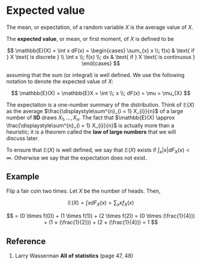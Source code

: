 # Expected value

The mean, or expectation, of a random variable $X$ is the average value of $X$.

The **expected value**, or mean, or first moment, of $X$ is defined to be

$$
\mathbb{E}(X) = \int x dF(x) =
\begin{cases}
    \sum_{x} x \\; f(x)     & \text{ if } X \text{ is discrete } \\
    \int x \\; f(x) \\; dx  & \text{ if } X \text{ is continuous }
\end{cases}
$$

assuming that the sum (or integral) is well defined. We use the following notation to denote the expected value of $X$:

$$
\mathbb{E}(X) = \mathbb{E}X = \int \\; x \\; dF(x) = \mu = \mu_{X}
$$

The expectation is a one-number summary of the distribution. Think of $\mathbb{E}(X)$ as the average $\frac{\displaystyle\sum^{n}_{i = 1} X_{i}}{n}$ of a large number of **IID** draws $X_1, \dots , X_{n}$. The fact that $\mathbb{E}(X) \approx \frac{\displaystyle\sum^{n}_{i = 1} X_{i}}{n}$ is actually more than a heuristic; it is a theorem called the **law of large numbers** that we will discuss later.

To ensure that $\mathbb{E}(X)$ is well defined, we say that $\mathbb{E}(X)$ exists if $\int_{x} |x| dF_{X}(x) \lt \infty$. Otherwise we say that the expectation does not exist.

## Example

Flip a fair coin two times. Let $X$ be the number of heads. Then,

$$
\mathbb{E}(X) = \int x dF_{X}(x) = \sum_{x} x f_{X}(x)
$$

$$
= (0 \times f(0)) + (1 \times f(1)) + (2 \times f(2)) = (0 \times (\frac{1}{4})) + (1 × (\frac{1}{2})) + (2 × (\frac{1}{4})) = 1
$$

## Reference

1. Larry Wasserman **All of statistics** (page 47, 48)